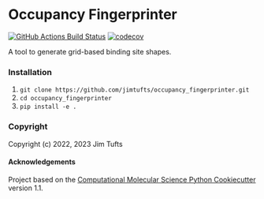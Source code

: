Occupancy Fingerprinter
==============================
[//]: # (Badges)
[![GitHub Actions Build Status](https://github.com/jimtufts/occupancy_fingerprinter/workflows/CI/badge.svg)](https://github.com/jimtufts/occupancy_fingerprinter/actions?query=workflow%3ACI)
[![codecov](https://codecov.io/gh/jimtufts/occupancy_fingerprinter/branch/main/graph/badge.svg)](https://codecov.io/gh/jimtufts/occupancy_fingerprinter/branch/main)


A tool to generate grid-based binding site shapes.

### Installation
1) ```git clone https://github.com/jimtufts/occupancy_fingerprinter.git```
2) ```cd occupancy_fingerprinter```   
3) ```pip install -e .```

### Copyright

Copyright (c) 2022, 2023 Jim Tufts



#### Acknowledgements
 
Project based on the 
[Computational Molecular Science Python Cookiecutter](https://github.com/molssi/cookiecutter-cms) version 1.1.
